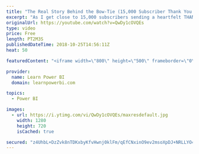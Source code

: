 ```yaml
---
title: "The Real Story Behind the Bow-Tie (15,000 Subscriber Thank You! ...or close enough 😀)"
excerpt: "As I get close to 15,000 subscribers sending a heartfelt THANK YOU to each and every one of you for believing in me, but also believing in yourself! Anything is possible for you my friend. Always...always Power On!"
originalUrl: https://youtube.com/watch?v=QwDy1cOVQEs
type: video
price: Free
length: PT2M3S
publishedDateTime: 2018-10-25T14:56:11Z
heat: 50

featuredContent: "<iframe width=\"800\" height=\"500\" frameborder=\"0\" src=\"https://www.youtube.com/embed/QwDy1cOVQEs\" allow=\"accelerometer; autoplay; encrypted-media; gyroscope; picture-in-picture\" allowfullscreen></iframe>"

provider:
  name: Learn Power BI
  domain: learnpowerbi.com

topics:
  - Power BI

images:
  - url: https://i.ytimg.com/vi/QwDy1cOVQEs/maxresdefault.jpg
    width: 1280
    height: 720
    isCached: true

secured: "z4UhbL+DzZvk8nTDKxbyKfvHwnj0klFm/qEfCNxinO9ev2msoXpDJ+NRLLYO4Fo22+NTi5xIQfalVh4N0mzZwTEVBcM5jWF+6E46jvO0mEZfrchA9jxkNMvBCpMEMDIefRCViPtToxXBRtp97CIh3uJTY9swb34sXkgsFAxslbVsvtBItj8vaMuZx+3Ora5y5r3GULThSOaoUpwav3zCiwJwDyfqcT1A+l1zMIdd0pHRrenSjudsTp8SA1kRHwBU0FY0V6okMR/lF3i0scZOanddAEpoxKhscO5nIDGaDN6htCXvUehPuqzGbHWlPj76JQ8oLQSWxIVzSnVHJD+Ah2OosSJ0Msu2XUroL2o1zrbrhfUTPQkw2lY7NKN0aNjln7E1rycoCMJ8OUJLqyXVS0rvwquyT6K8ixxlFQ3Y9P8=;y0T/o/RGNMm1HN8xsVsYKw=="
---
```


